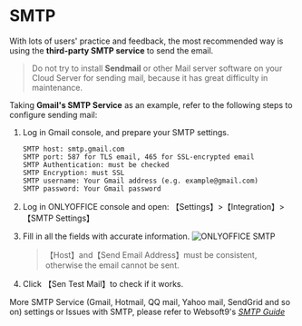 # SMTP

With lots of users' practice and feedback, the most recommended way is using the **third-party SMTP service** to send the email.

> Do not try to install **Sendmail** or other Mail server software on your Cloud Server for sending mail, because it has great difficulty in maintenance.

Taking **Gmail's SMTP Service** as an example, refer to the following steps to configure sending mail:

1. Log in Gmail console, and prepare your SMTP settings.
   ```
   SMTP host: smtp.gmail.com
   SMTP port: 587 for TLS email, 465 for SSL-encrypted email
   SMTP Authentication: must be checked
   SMTP Encryption: must SSL
   SMTP username: Your Gmail address (e.g. example@gmail.com)
   SMTP password: Your Gmail password
   ```
2. Log in ONLYOFFICE console and open: 【Settings】>【Integration】>【SMTP Settings】

3. Fill in all the fields with accurate information.
   ![ONLYOFFICE SMTP](https://libs.websoft9.com/Websoft9/DocsPicture/en/onlyoffice/onlyoffice-smtp-1-websoft9.png)

   > 【Host】and【Send Email Address】must be consistent, otherwise the email cannot be sent.

4. Click 【Sen Test Mail】to check if it works.

More SMTP Service (Gmail, Hotmail, QQ mail, Yahoo mail, SendGrid and so on)  settings or Issues with SMTP, please refer to Websoft9's *[SMTP Guide](https://support.websoft9.com/docs/faq/tech-smtp.html)*
